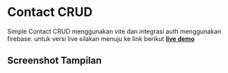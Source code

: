 # Contact CRUD

Simple Contact CRUD menggunakan vite dan integrasi auth menggunakan firebase. untuk versi live silakan menuju ke link berikut [**live demo**](https://contact-list-app-gamma.vercel.app/)

## Screenshot Tampilan



